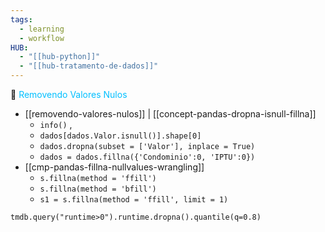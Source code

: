 ```yaml
---
tags:
  - learning
  - workflow
HUB:
  - "[[hub-python]]"
  - "[[hub-tratamento-de-dados]]"
---
```



🧿<font color = 00bfff> Removendo Valores Nulos</font>
- [[removendo-valores-nulos]]   | [[concept-pandas-dropna-isnull-fillna]] 
	- `info()` , 
	- `dados[dados.Valor.isnull()].shape[0]` 
	- `dados.dropna(subset = ['Valor'], inplace = True)`
	- `dados = dados.fillna({'Condominio':0, 'IPTU':0})`
-  [[cmp-pandas-fillna-nullvalues-wrangling]]
	- `s.fillna(method = 'ffill')`
	- `s.fillna(method = 'bfill')`
	- `s1 = s.fillna(method = 'ffill', limit = 1)`


```
tmdb.query("runtime>0").runtime.dropna().quantile(q=0.8)
```
